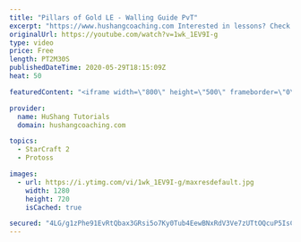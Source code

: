 ```yaml
---
title: "Pillars of Gold LE - Walling Guide PvT"
excerpt: "https://www.hushangcoaching.com Interested in lessons? Check out the website for more information ------------------------------------------------------------------------------------------------------- Want to support HuShang Tutorials directly? Patreon is a website where you can contribute a monthly"
originalUrl: https://youtube.com/watch?v=1wk_1EV9I-g
type: video
price: Free
length: PT2M30S
publishedDateTime: 2020-05-29T18:15:09Z
heat: 50

featuredContent: "<iframe width=\"800\" height=\"500\" frameborder=\"0\" src=\"https://www.youtube.com/embed/1wk_1EV9I-g\" allow=\"accelerometer; autoplay; encrypted-media; gyroscope; picture-in-picture\" allowfullscreen></iframe>"

provider:
  name: HuShang Tutorials
  domain: hushangcoaching.com

topics:
  - StarCraft 2
  - Protoss

images:
  - url: https://i.ytimg.com/vi/1wk_1EV9I-g/maxresdefault.jpg
    width: 1280
    height: 720
    isCached: true

secured: "4LG/g1zPhe91EvRtQbax3GRsi5o7Ky0Tub4EewBNxRdV3Ve7zUTtOQcuP5IsCpu+iB6tv33FiG9mhsuDMMB/QoDKaJewyzku7fWQ6NEGkzNDTGrTJtwdybmbwTxbTpGFUqQhd+mJ5gosCHr9sKPGkk9TIxfg2MUcruTHskHysgb5McPfsHIBcuKX/hyZ1Okbb6FIpKMor3QXaOIG0Levtis0XD26eW83UMdiK2owF2rnpUIDpDrubCJf54/C7u5nd7LOPyq/W1x16KfmjEfOteeC4EleQghO7dusZ3Z+gRqdDmBctTn87tgap2ZjuoKFFZ6nc+x8IGPa5zH676anbfBAPS9aTQ5WKy6spEqHsmzhJ5Hjda6ld27+7I3AugPLyZezMCEnhjTCdX8KwTTWI6ehm+E2SJQOJnXS/+Pi+xQ=;gtLFQvSqhSz8XTRi3ZYVTA=="
---
```



